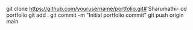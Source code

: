 git clone https://github.com/yourusername/portfolio.git# Sharumathi-
cd portfolio
git add .
git commit -m "Initial portfolio commit"
git push origin main
